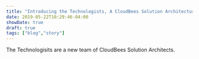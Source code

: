 ```yaml
---
title: "Introducing the Technologists, A CloudBees Solution Architecture Team"
date: 2019-05-22T10:29:46-04:00
showDate: true
draft: true
tags: ["blog","story"]
---
```


The Technologisits are a new team of CloudBees Solution Architects.